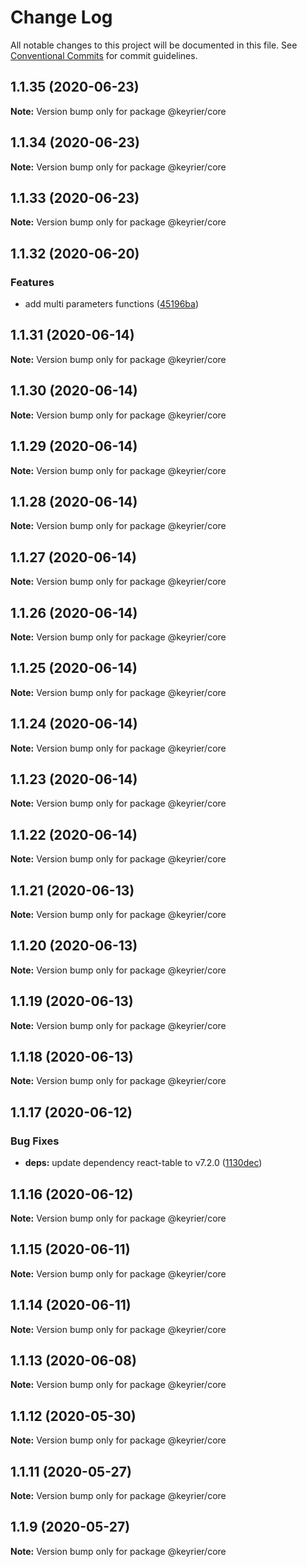 # Change Log

All notable changes to this project will be documented in this file.
See [Conventional Commits](https://conventionalcommits.org) for commit guidelines.

## 1.1.35 (2020-06-23)

**Note:** Version bump only for package @keyrier/core





## 1.1.34 (2020-06-23)

**Note:** Version bump only for package @keyrier/core





## 1.1.33 (2020-06-23)

**Note:** Version bump only for package @keyrier/core





## 1.1.32 (2020-06-20)


### Features

* add multi parameters functions ([45196ba](https://github.com/magoo-magoo/keyrier-json/commit/45196bad642851f3f94cbec822b99d4b6a334c3d))





## 1.1.31 (2020-06-14)

**Note:** Version bump only for package @keyrier/core





## 1.1.30 (2020-06-14)

**Note:** Version bump only for package @keyrier/core





## 1.1.29 (2020-06-14)

**Note:** Version bump only for package @keyrier/core





## 1.1.28 (2020-06-14)

**Note:** Version bump only for package @keyrier/core





## 1.1.27 (2020-06-14)

**Note:** Version bump only for package @keyrier/core





## 1.1.26 (2020-06-14)

**Note:** Version bump only for package @keyrier/core





## 1.1.25 (2020-06-14)

**Note:** Version bump only for package @keyrier/core





## 1.1.24 (2020-06-14)

**Note:** Version bump only for package @keyrier/core





## 1.1.23 (2020-06-14)

**Note:** Version bump only for package @keyrier/core





## 1.1.22 (2020-06-14)

**Note:** Version bump only for package @keyrier/core





## 1.1.21 (2020-06-13)

**Note:** Version bump only for package @keyrier/core





## 1.1.20 (2020-06-13)

**Note:** Version bump only for package @keyrier/core





## 1.1.19 (2020-06-13)

**Note:** Version bump only for package @keyrier/core





## 1.1.18 (2020-06-13)

**Note:** Version bump only for package @keyrier/core





## 1.1.17 (2020-06-12)


### Bug Fixes

* **deps:** update dependency react-table to v7.2.0 ([1130dec](https://github.com/magoo-magoo/keyrier-json/commit/1130dec418b05a56cd40f313c0d6065f1691568b))





## 1.1.16 (2020-06-12)

**Note:** Version bump only for package @keyrier/core





## 1.1.15 (2020-06-11)

**Note:** Version bump only for package @keyrier/core





## 1.1.14 (2020-06-11)

**Note:** Version bump only for package @keyrier/core





## 1.1.13 (2020-06-08)

**Note:** Version bump only for package @keyrier/core





## 1.1.12 (2020-05-30)

**Note:** Version bump only for package @keyrier/core





## 1.1.11 (2020-05-27)

**Note:** Version bump only for package @keyrier/core





## 1.1.9 (2020-05-27)

**Note:** Version bump only for package @keyrier/core
